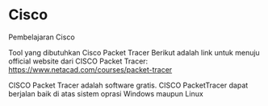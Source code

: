 # Cisco
Pembelajaran Cisco

Tool yang dibutuhkan
Cisco Packet Tracer
Berikut adalah link untuk menuju official website dari CISCO Packet Tracer: 
https://www.netacad.com/courses/packet-tracer

CISCO Packet Tracer adalah software gratis.
CISCO PacketTracer dapat berjalan baik di atas sistem oprasi Windows maupun Linux
